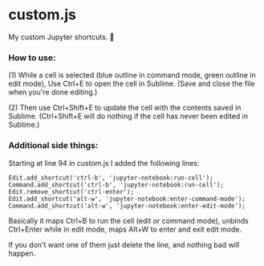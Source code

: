 custom.js
===============

My custom Jupyter shortcuts. 😬

### How to use:

(1) While a cell is selected (blue outline in command mode, green outline in edit mode), Use Ctrl+E to open the cell in Sublime. (Save and close the file when you're done editing.)

(2) Then use Ctrl+Shift+E to update the cell with the contents saved in Sublime. (Ctrl+Shift+E will do nothing if the cell has never been edited in Sublime.)



### Additional side things:

Starting at line 94 in custom.js I added the following lines:

```
Edit.add_shortcut('ctrl-b', 'jupyter-notebook:run-cell');
Command.add_shortcut('ctrl-b', 'jupyter-notebook:run-cell');
Edit.remove_shortcut('ctrl-enter');
Edit.add_shortcut('alt-w', 'jupyter-notebook:enter-command-mode');
Command.add_shortcut('alt-w', 'jupyter-notebook:enter-edit-mode');
```

Basically it maps Ctrl+B to run the cell (edit or command mode), unbinds Ctrl+Enter while in edit mode, maps Alt+W to enter and exit edit mode.

If you don't want one of them just delete the line, and nothing bad will happen.
